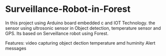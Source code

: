 # Surveillance-Robot-in-Forest
In this project using Arduino board embedded c and IOT Technology. the sensor using  ultrosonic sensor in Object detection, temperature sensor and GPS.
Its based on Serveillance robot using Forest.

  Features:
     video capturing
     object dection 
     temperature amd huminity
     Alert messages 
